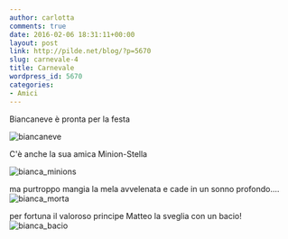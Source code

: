 ```yaml
---
author: carlotta
comments: true
date: 2016-02-06 18:31:11+00:00
layout: post
link: http://pilde.net/blog/?p=5670
slug: carnevale-4
title: Carnevale
wordpress_id: 5670
categories:
- Amici
---
```


Biancaneve è pronta per la festa

![biancaneve](http://pilde.net/blog/wp-content/uploads/2016/04/biancaneve.jpg)




C'è anche la sua amica Minion-Stella

![bianca_minions](http://pilde.net/blog/wp-content/uploads/2016/04/bianca_minions.jpg)




ma purtroppo mangia la mela avvelenata e cade in un sonno profondo....![bianca_morta](http://pilde.net/blog/wp-content/uploads/2016/04/bianca_morta.jpg)


per fortuna il valoroso principe Matteo la sveglia con un bacio! ![bianca_bacio](http://pilde.net/blog/wp-content/uploads/2016/04/bianca_bacio.jpg)




